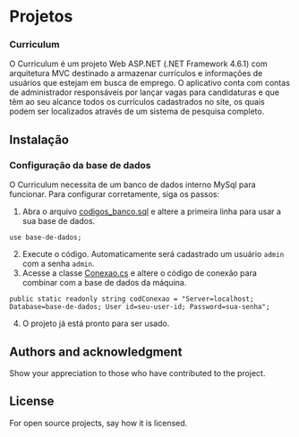 # Projetos

### Curriculum
O Curriculum é um projeto Web ASP.NET (.NET Framework 4.6.1) com arquitetura MVC destinado a armazenar currículos e informações de usuários que estejam em busca de emprego. O aplicativo conta com contas de administrador responsáveis por lançar vagas para candidaturas e que têm ao seu alcance todos os currículos cadastrados no site, os quais podem ser localizados através de um sistema de pesquisa completo.

## Instalação
### Configuração da base de dados

O Curriculum necessita de um banco de dados interno MySql para funcionar. Para configurar corretamente, siga os passos:

1. Abra o arquivo [codigos_banco.sql](Curriculum/codigos_banco.sql) e altere a primeira linha para usar a sua base de dados.

```
use base-de-dados;
```

2. Execute o código. Automaticamente será cadastrado um usuário `admin` com a senha `admin`.
3. Acesse a classe [Conexao.cs](Curriculum/Curriculum/Models/Conexao.cs) e altere o código de conexão para combinar com a base de dados da máquina.

```
public static readonly string codConexao = "Server=localhost; Database=base-de-dados; User id=seu-user-id; Password=sua-senha";
```

4. O projeto já está pronto para ser usado.

## Authors and acknowledgment
Show your appreciation to those who have contributed to the project.

## License
For open source projects, say how it is licensed.
